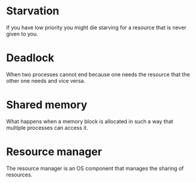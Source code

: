 # Starvation
If you have low priority you might die starving for a resource that is never given to you.
# Deadlock
When two processes cannot end because one needs the resource that the other one needs and vice versa.
# Shared memory
What happens when a memory block is allocated in such a way that multiple processes can access it.
# Resource manager
The resource manager is an OS component that manages the sharing of resources.
